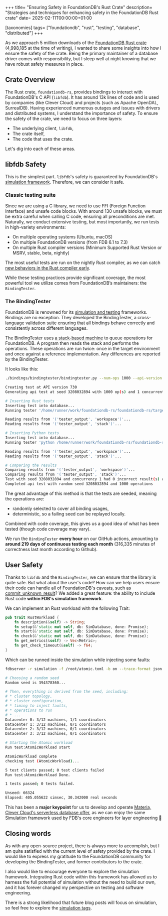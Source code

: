 +++
title= "Ensuring Safety in FoundationDB's Rust Crate"
description= "Strategies and techniques for enhancing safety in the FoundationDB Rust crate"
date= 2025-02-11T00:00:00+01:00

[taxonomies]
tags= ["foundationdb", "rust", "testing", "database", "distributed"]
+++

As we approach 5 million downloads of the [FoundationDB Rust crate](https://crates.io/crates/foundationdb) (4,998,185 at the time of writing), I wanted to share some insights into how I ensure the safety of the crate. Being the primary maintainer of a database driver comes with responsibility, but I sleep well at night knowing that we have robust safety measures in place.

## Crate Overview

The Rust crate, `foundationdb-rs`, provides bindings to interact with FoundationDB's C API (`libfdb`). It has around 13k lines of code and is used by companies (like Clever Cloud) and projects (such as Apache OpenDAL, SurrealDB). Having experienced numerous outages and issues with drivers and distributed systems, I understand the importance of safety. To ensure the safety of the crate, we need to focus on three layers:

- The underlying client, `libfdb`,
- The crate itself,
- The code that uses the crate.

Let's dig into each of these areas.

## libfdb Safety

This is the simplest part. `libfdb`'s safety is guaranteed by FoundationDB's [simulation framework](https://apple.github.io/foundationdb/testing.html). Therefore, we can consider it safe.

### Classic testing suite

Since we are using a C library, we need to use FFI (Foreign Function Interface) and unsafe code blocks. With around 130 unsafe blocks, we must be extra careful when calling C code, ensuring all preconditions are met. Naturally, we conduct extensive testing, but most importantly, we run tests in high-variety environments:

- On multiple operating systems (Ubuntu, macOS)
- On multiple FoundationDB versions (from FDB 6.1 to 7.3)
- On multiple Rust compiler versions (Minimum Supported Rust Version or MSRV, stable, beta, nightly)

The most useful tests are run on the nightly Rust compiler, as we can catch [new behaviors in the Rust compiler early](https://github.com/foundationdb-rs/foundationdb-rs/issues/90).

While these testing practices provide significant coverage, the most powerful tool we utilize comes from FoundationDB’s maintainers: the `BindingTester`.

### The BindingTester

FoundationDB is renowned for its [simulation and testing](https://apple.github.io/foundationdb/testing.html) frameworks. Bindings are no exception. They developed the BindingTester, a cross-language validation suite ensuring that all bindings behave correctly and consistently across different languages.

The BindingTester uses [a stack-based machine](https://github.com/apple/foundationdb/blob/main/bindings/bindingtester/spec/bindingApiTester.md) to queue operations for FoundationDB. A program then reads the stack and performs the operations. These operations are run twice: once in the target environment and once against a reference implementation. Any differences are reported by the BindingTester.

It looks like this:

```bash
./bindings/bindingtester/bindingtester.py --num-ops 1000 --api-version 730 --test-name api --compare python rust

Creating test at API version 730
Generating api test at seed 3208032894 with 1000 op(s) and 1 concurrent tester(s)...

# Inserting Rust tests
Inserting test into database...
Running tester '/home/runner/work/foundationdb-rs/foundationdb-rs/target/debug/bindingtester test_spec 730'...

Reading results from '('tester_output', 'workspace')'...
Reading results from '('tester_output', 'stack')'...

# Inserting Python tests
Inserting test into database...
Running tester 'python /home/runner/work/foundationdb-rs/foundationdb-rs/target/foundationdb_build/foundationdb/bindings/bindingtester/../python/tests/tester.py test_spec 730'...

Reading results from '('tester_output', 'workspace')'...
Reading results from '('tester_output', 'stack')'...

# Comparing the results
Comparing results from '('tester_output', 'workspace')'...
Comparing results from '('tester_output', 'stack')'...
Test with seed 3208032894 and concurrency 1 had 0 incorrect result(s) and 0 error(s) at API version 730
Completed api test with random seed 3208032894 and 1000 operations
```

The great advantage of this method is that the tests are seeded, meaning the operations are:
* randomly selected to cover all binding usages,
* deterministic, so a failing seed can be replayed locally.

Combined with code coverage, this gives us a good idea of what has been tested (though code coverage may vary).

We run the `BindingTester` **every hour** on our GitHub actions, amounting to **around 219 days of continuous testing each month** (316,335 minutes of correctness last month according to Github).

## User Safety

Thanks to `libfdb` and the `BindingTester`, we can ensure that the library is quite safe. But what about the user's code? How can we help users ensure their code can handle all of FoundationDB's caveats, such as [commit_unknown_result](/posts/automatic-txn-fdb-730/#transactions-with-unknown-results)? We added a great feature: the ability to include Rust code **within FDB's simulation framework**.


We can implement an Rust workload with the following Trait:

```rust
pub trait RustWorkload {
    fn description(&self) -> String;
    fn setup(&'static mut self, db: SimDatabase, done: Promise);
    fn start(&'static mut self, db: SimDatabase, done: Promise);
    fn check(&'static mut self, db: SimDatabase, done: Promise);
    fn get_metrics(&self) -> Vec<Metric>;
    fn get_check_timeout(&self) -> f64;
}
```

Which can be runned inside the simulation while injecting some faults:

```bash
fdbserver -r simulation -f /root/atomic.toml -b on --trace-format json

# Choosing a random seed
Random seed is 394378360...

# Then, everything is derived from the seed, including:
# * cluster topology,
# * cluster configuration,
# * timing to inject faults,
# * operations to run
# * ...
Datacenter 0: 3/12 machines, 1/1 coordinators
Datacenter 1: 3/12 machines, 0/1 coordinators
Datacenter 2: 3/12 machines, 0/1 coordinators
Datacenter 3: 3/12 machines, 0/1 coordinators

# Starting the Atomic workload
Run test:AtomicWorkload start

AtomicWorkload complete
checking test (AtomicWorkload)...

5 test clients passed; 0 test clients failed
Run test:AtomicWorkload Done.

1 tests passed; 0 tests failed.

Unseed: 66324
Elapsed: 405.055622 simsec, 30.342000 real seconds
```

This has been a **major keypoint** for us to develop and operate [Materia, Clever Cloud's serverless database offer](https://www.clever-cloud.com/materia/), as we can enjoy the same Simulation framework used by FDB's core engineers for layer engineering 🤯

## Closing words

As with any open-source project, there is always more to accomplish, but I am quite satisfied with the current level of safety provided by the crate. I would like to express my gratitude to the FoundationDB community for developing the BindingTester, and former contributors to the crate.

I also would like to encourage everyone to explore the simulation framework. Integrating Rust code within this framework has allowed us to harness the full potential of simulation without the need to build our own, and it has forever changed my perspective on testing and software engineering.

There is a strong likelihood that future blog posts will focus on simulation, so feel free to explore the [simulation tags](/tags/simulation/).